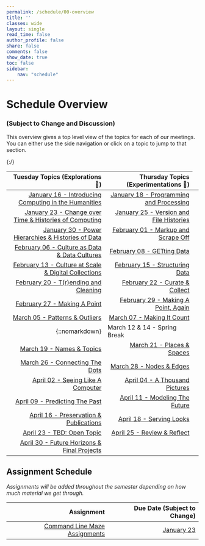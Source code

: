 ```yaml
---
permalink: /schedule/00-overview
title: ''
classes: wide
layout: single
read_time: false
author_profile: false
share: false
comments: false
show_date: true
toc: false
sidebar:
    nav: "schedule"
---
```


<h1> Schedule Overview </h1>
<h3>(Subject to Change and Discussion)</h3>

This overview gives a top level view of the topics for each of our meetings. You can either use the side navigation or click on a topic to jump to that section.

|   Tuesday Topics (Explorations 🔭)  | Thursday Topics (Experimentations 🔬) |
| -----------------: | --------------: |
|[January 16 - Introducing Computing in the Humanities]({{site.baseurl}}/schedule/01-introducing-computing-in-the-humanities/) |[January 18 - Programming and Processing]({{site.baseurl}}/schedule/02-programming-and-processing/)|
|[January 23 - Change over Time & Histories of Computing]({{site.baseurl}}/schedule/03-change-over-time-histories-of-computing/) |[January 25 - Version and File Histories]({{site.baseurl}}/schedule/04-version-file-histories/)|
|[January 30 - Power Hierarchies & Histories of Data]({{site.baseurl}}/schedule/05-power-hierachies-and-histories-of-data) |[February 01 - Markup and Scrape Off]({{site.baseurl}}/schedule/06-markup-and-scrape-off)|
|[February 06 - Culture as Data & Data Cultures]({{site.baseurl}}/schedule/07-culture-as-data-and-data-cultures) |[February 08 - GETting Data]({{site.baseurl}}/schedule/08-getting-data)|
|[February 13 - Culture at Scale & Digital Collections]({{site.baseurl}}/schedule/09-culture-at-scale-and-digital-collections) |[February 15 - Structuring Data]({{site.baseurl}}/schedule/10-structuring-data)|
|[February 20 - T(r)ending and Cleaning]({{site.baseurl}}/schedule/11-trending-and-cleaning) |[February 22 - Curate & Collect]({{site.baseurl}}/schedule/12-curate-and-collect)|
|[February 27 - Making A Point]({{site.baseurl}}/schedule/13-making-a-point) |[February 29 - Making A Point, Again]({{site.baseurl}}/schedule/14-making-a-point-again)|
|[March 05 - Patterns & Outliers]({{site.baseurl}}/schedule/15-patterns-and-outliers) |[March 07 - Making It Count]({{site.baseurl}}/schedule/16-making-it-count)|
|{::nomarkdown}<td colspan="2">March 12 & 14 - Spring Break</td>{:/}|
|[March 19 - Names & Topics]({{site.baseurl}}/schedule/17-names-and-topics) |[March 21 - Places & Spaces]({{site.baseurl}}/schedule/18-places-and-spaces)|
|[March 26 - Connecting The Dots]({{site.baseurl}}/schedule/19-connecting-the-dots) |[March 28 - Nodes & Edges]({{site.baseurl}}/schedule/20-nodes-and-edges)|
|[April 02 - Seeing Like A Computer]({{site.baseurl}}/schedule/21-seeing-like-a-computer) |[April 04 - A Thousand Pictures]({{site.baseurl}}/schedule/22-a-thousand-pictures)|
|[April 09 - Predicting The Past]({{site.baseurl}}/schedule/23-predicting-the-past) |[April 11 - Modeling The Future]({{site.baseurl}}/schedule/24-modeling-the-future)|
|[April 16 - Preservation & Publications]({{site.baseurl}}/schedule/25-preservation-and-publications) |[April 18 - Serving Looks]({{site.baseurl}}/schedule/26-serving-looks)|
|[April 23 - TBD: Open Topic]({{site.baseurl}}/schedule/27-tbd-open-topic) |[April 25 - Review & Reflect]({{site.baseurl}}/schedule/28-review-and-reflect)|
|[April 30 - Future Horizons & Final Projects]({{site.baseurl}}/schedule/29-future-horizons-and-final-projects) |


## Assignment Schedule

*Assignments will be added throughout the semester depending on how much material we get through.*

|Assignment | Due Date (Subject to Change) |
| -----------------: | --------------: |
| [Command Line Maze Assignments]({{site.baseurl}}/materials/introducing-humanities-computing/02-intro-cli-file-formats/#homework-exercises)| [January 23]({{site.baseurl}}/schedule/03-change-over-time-histories-of-computing/) |
